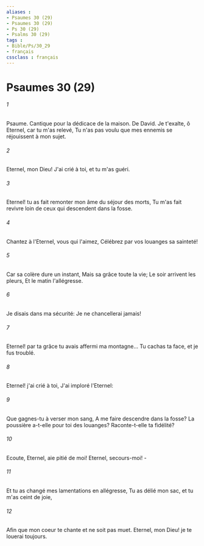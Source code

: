 ```yaml
---
aliases : 
- Psaumes 30 (29)
- Psaumes 30 (29)
- Ps 30 (29)
- Psalms 30 (29)
tags : 
- Bible/Ps/30_29
- français
cssclass : français
---
```


# Psaumes 30 (29)

###### 1
Psaume. Cantique pour la dédicace de la maison. De David. Je t'exalte, ô Eternel, car tu m'as relevé, Tu n'as pas voulu que mes ennemis se réjouissent à mon sujet.
###### 2
Eternel, mon Dieu! J'ai crié à toi, et tu m'as guéri.
###### 3
Eternel! tu as fait remonter mon âme du séjour des morts, Tu m'as fait revivre loin de ceux qui descendent dans la fosse.
###### 4
Chantez à l'Eternel, vous qui l'aimez, Célébrez par vos louanges sa sainteté!
###### 5
Car sa colère dure un instant, Mais sa grâce toute la vie; Le soir arrivent les pleurs, Et le matin l'allégresse.
###### 6
Je disais dans ma sécurité: Je ne chancellerai jamais!
###### 7
Eternel! par ta grâce tu avais affermi ma montagne... Tu cachas ta face, et je fus troublé.
###### 8
Eternel! j'ai crié à toi, J'ai imploré l'Eternel:
###### 9
Que gagnes-tu à verser mon sang, A me faire descendre dans la fosse? La poussière a-t-elle pour toi des louanges? Raconte-t-elle ta fidélité?
###### 10
Ecoute, Eternel, aie pitié de moi! Eternel, secours-moi! -
###### 11
Et tu as changé mes lamentations en allégresse, Tu as délié mon sac, et tu m'as ceint de joie,
###### 12
Afin que mon coeur te chante et ne soit pas muet. Eternel, mon Dieu! je te louerai toujours.
